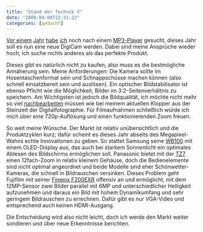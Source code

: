 ```yaml
---
title: "Stand der Technik V"
date: "2009-04-08T22:31:22"
categories: [gedacht]
---
```


[Vor einem](/2008/01/21/stand-der-technik/) [Jahr](/2008/02/05/stand-der-technik-ii/) [habe](/2008/02/13/stand-der-technik-iii/) [ich](/2008/03/02/stand-der-technik-iv/) noch nach einem [MP3-Player](/2008/04/26/sony-hat-mich-wieder/) gesucht, dieses Jahr soll es nun eine neue DigiCam werden. Dabei sind meine Ansprüche wieder hoch; ich suche nichts anderes als das perfekte Produkt.

Dieses gibt es natürlich nicht zu kaufen, also muss es die bestmögliche Annäherung sein. Meine Anforderungen: Die Kamera sollte im Hosentaschenformat sein und Schnappschüsse machen können (also schnell einsatzbereit sein und auslösen). Ein optischer Bildstabilisator ist ebenso Pflicht wie die Möglichkeit, Bilder im 3:2-Seitenverhältnis zu speichern. Am Wichtigsten ist jedoch die Bildqualität, ich möchte nicht mehr so viel [nachbearbeiten](/2009/01/15/das-schwachste-glied-in-der-kette/) müssen wie bei meinem aktuellen Klopper aus der Steinzeit der Digitalfotographie. Für Filmaufnahmen schließlich würde ich mich über eine 720p-Auflösung und einen funktionierenden Zoom freuen.

So weit meine Wünsche. Der Markt ist relativ unübersichtlich und die Produktzyklen kurz; dafür scheint es dieses Jahr abseits des Megapixel-Wahns echte Innovationen zu geben. So stattet Samsung seine [WB100](http://av.samsung.de/produkte/detail12_main.aspx?guid=afcfe109-ef6f-45da-a56b-e93154ad0e8e) mit einem OLED-Display aus, das auch bei starkem Sonnenlicht ein optimales Ablesen des Bildschirms ermöglichen soll. Panasonic bietet mit der [TZ7](http://www.panasonic.de/html/de_DE/Produkte/Lumix+Digitalkameras/Kompakt+Super+Zoom/DMC-TZ7/2020524/index.html) einen 12fach-Zoom in relativ kleinem Gehäuse, doch die Bedienelemente sind nicht optimal angeordnet und beide Modelle sind eher Schönwetter-Kameras, die schnell in Bildrauschen versinken. Dieses Problem geht Fujifilm mit seiner [Finepix F200EXR](http://finepix.de/179.html) offensiv an und ermöglicht, mit dem 12MP-Sensor zwei Bilder parallel mit 6MP und unterschiedlicher Helligkeit aufzunehmen und daraus ein Bild mit hohem Dynamikumfang und sehr geringem Bildrauschen zu errechnen. Dafür gibt es nur VGA-Video und entsprechend auch keinen HDMI-Ausgang.

Die Entscheidung wird also nicht leicht, doch ich werde den Markt weiter sondieren und über neue Erkenntnisse berichten.
